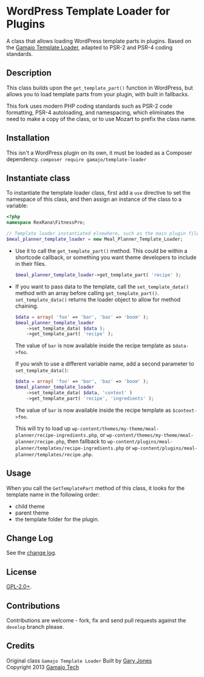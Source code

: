 # WordPress Template Loader for Plugins
A class that allows loading WordPress template parts in plugins. Based on the [Gamajo Template Loader](https://github.com/GaryJones/Gamajo-Template-Loader), adapted to PSR-2 and PSR-4 coding standards.

## Description

This class builds upon the `get_template_part()` function in WordPress, but allows you to load template parts from your plugin, with built in fallbacks.

This fork uses modern PHP coding standards such as PSR-2 code formatting, PSR-4 autoloading, and namespacing, which eliminates the need to make a copy of the class, or to use Mozart to prefix the class name.

## Installation

This isn't a WordPress plugin on its own, it must be loaded as a Composer dependency.
`composer require gamajo/template-loader`

## Instantiate class
To instantiate the template loader class, first add a `use` directive to set the namespace of this class, and then assign an instance of the class to a variable:

  ~~~php
  <?php
  namespace RexRana\FitnessPro;

  // Template loader instantiated elsewhere, such as the main plugin file.
  $meal_planner_template_loader = new Meal_Planner_Template_Loader;
  ~~~

* Use it to call the `get_template_part()` method. This could be within a shortcode callback, or something you want theme developers to include in their files.

  ~~~php
  $meal_planner_template_loader->get_template_part( 'recipe' );
  ~~~
* If you want to pass data to the template, call the `set_template_data()` method with an array before calling `get_template_part()`. `set_template_data()` returns the loader object to allow for method chaining.

  ~~~php
  $data = array( 'foo' => 'bar', 'baz' => 'boom' );
  $meal_planner_template_loader
      ->set_template_data( $data );
      ->get_template_part( 'recipe' );
  ~~~
  
  The value of `bar` is now available inside the recipe template as `$data->foo`.
  
  If you wish to use a different variable name, add a second parameter to `set_template_data()`:

  ~~~php
  $data = array( 'foo' => 'bar', 'baz' => 'boom' );
  $meal_planner_template_loader
      ->set_template_data( $data, 'context' )
      ->get_template_part( 'recipe', 'ingredients' );
  ~~~
  
  The value of `bar` is now available inside the recipe template as `$context->foo`.

  This will try to load up `wp-content/themes/my-theme/meal-planner/recipe-ingredients.php`, or `wp-content/themes/my-theme/meal-planner/recipe.php`, then fallback to `wp-content/plugins/meal-planner/templates/recipe-ingredients.php` or `wp-content/plugins/meal-planner/templates/recipe.php`.

## Usage

When you call the `GetTemplatePart` method of this class, it looks for the template name in the following order:

- child theme
- parent theme
- the template folder for the plugin. 

## Change Log

See the [change log](CHANGELOG.md).

## License

[GPL-2.0+](LICENSE).

## Contributions

Contributions are welcome - fork, fix and send pull requests against the `develop` branch please.

## Credits

Original class `Gamajo Template Loader` Built by [Gary Jones](https://twitter.com/GaryJ)  
Copyright 2013 [Gamajo Tech](https://gamajo.com)
